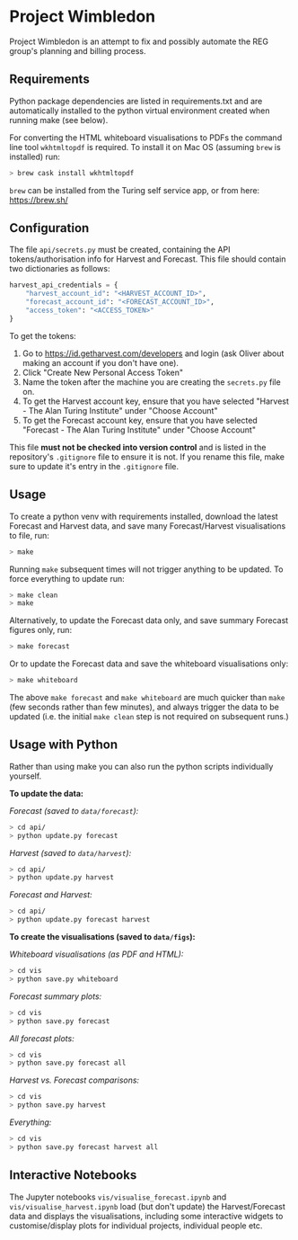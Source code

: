 # Project Wimbledon

Project Wimbledon is an attempt to fix and possibly automate the REG group's
planning and billing process.

## Requirements

Python package dependencies are listed in requirements.txt and are automatically installed to the python virtual environment
created when running make (see below).

For converting the HTML whiteboard visualisations to PDFs the command line tool `wkhtmltopdf` is required.
To install it on Mac OS (assuming `brew` is installed) run:
```bash
> brew cask install wkhtmltopdf
```

`brew` can be installed from the Turing self service app, or from here: https://brew.sh/

## Configuration

The file `api/secrets.py` must be created, containing the API tokens/authorisation info for Harvest and Forecast.
This file should contain two dictionaries as follows:

```python
harvest_api_credentials = {
    "harvest_account_id": "<HARVEST_ACCOUNT_ID>",
    "forecast_account_id": "<FORECAST_ACCOUNT_ID>",
    "access_token": "<ACCESS_TOKEN>"
}
```

To get the tokens:
1) Go to https://id.getharvest.com/developers and login (ask Oliver about making an account if you don't have one).
2) Click "Create New Personal Access Token"
3) Name the token after the machine you are creating the `secrets.py` file on.
4) To get the Harvest account key, ensure that you have selected "Harvest - The Alan Turing Institute" under "Choose Account"
5) To get the Forecast account key, ensure that you have selected "Forecast - The Alan Turing Institute" under "Choose Account"

This file **must not be checked into version control** and is listed in the repository's `.gitignore` file to ensure it is not.
If you rename this file, make sure to update it's entry in the `.gitignore` file.

## Usage

To create a python venv with requirements installed, download the latest Forecast and Harvest data, and save many Forecast/Harvest visualisations to file, run:
```bash
> make
```

Running `make` subsequent times will not trigger anything to be updated. To force everything to update run:
```bash
> make clean
> make
```

Alternatively, to update the Forecast data only, and save summary Forecast figures only, run:
```bash
> make forecast
```

Or to update the Forecast data and save the whiteboard visualisations only:
```bash
> make whiteboard
```

The above `make forecast` and `make whiteboard` are much quicker than `make` (few seconds rather than few minutes), and always trigger the data to be updated (i.e. the initial `make clean` step is not required on subsequent runs.)

## Usage with Python

Rather than using make you can also run the python scripts individually yourself.

**To update the data:**

*Forecast (saved to `data/forecast`):*
```bash
> cd api/
> python update.py forecast
```

*Harvest (saved to `data/harvest`):*
```bash
> cd api/
> python update.py harvest
```

*Forecast and Harvest:*
```bash
> cd api/
> python update.py forecast harvest
```

**To create the visualisations (saved to `data/figs`):**

*Whiteboard visualisations (as PDF and HTML):*
```bash
> cd vis
> python save.py whiteboard
```

*Forecast summary plots:*
```bash
> cd vis
> python save.py forecast
```

*All forecast plots:*
```bash
> cd vis
> python save.py forecast all
```

*Harvest vs. Forecast comparisons:*
```bash
> cd vis
> python save.py harvest
```

*Everything:*
```bash
> cd vis
> python save.py forecast harvest all
```

## Interactive Notebooks

The Jupyter notebooks `vis/visualise_forecast.ipynb` and `vis/visualise_harvest.ipynb` load (but don't update) the Harvest/Forecast data and displays the visualisations, including some interactive widgets to customise/display plots for individual projects, individual people etc.
